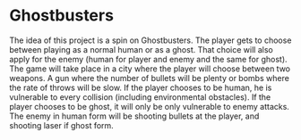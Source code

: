 # Ghostbusters

The idea of this project is a spin on Ghostbusters. The player gets to choose between playing as a normal human or as a ghost. That choice will also apply for the enemy (human for player and enemy and the same for ghost). The game will take place in a city where the player will choose between two weapons. A gun where the number of bullets will be plenty or bombs where the rate of throws will be slow. If the player chooses to be human, he is vulnerable to every collision (including environmental obstacles). If the player chooses to be ghost, it will only be only vulnerable to enemy attacks. The enemy in human form will be shooting bullets at the player, and shooting laser if ghost form.
